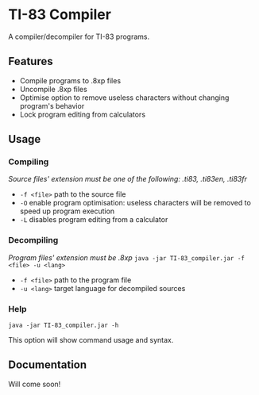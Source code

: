 # TI-83 Compiler
A compiler/decompiler for TI-83 programs.

## Features
- Compile programs to .8xp files
- Uncompile .8xp files
- Optimise option to remove useless characters without changing program's behavior
- Lock program editing from calculators

## Usage
### Compiling
*Source files' extension must be one of the following: .ti83, .ti83en, .ti83fr*


+ `-f <file>` path to the source file
+ `-O` enable program optimisation: useless characters will be removed to speed up program execution
+ `-L` disables program editing from a calculator

### Decompiling
*Program files' extension must be .8xp*
`java -jar TI-83_compiler.jar -f <file> -u <lang>`

+ `-f <file>` path to the program file
+ `-u <lang>` target language for decompiled sources

### Help
`java -jar TI-83_compiler.jar -h`

This option will show command usage and syntax.


## Documentation
Will come soon!
